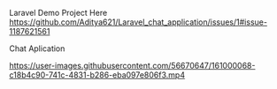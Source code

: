 Laravel Demo Project Here
https://github.com/Aditya621/Laravel_chat_application/issues/1#issue-1187621561

Chat Aplication

https://user-images.githubusercontent.com/56670647/161000068-c18b4c90-741c-4831-b286-eba097e806f3.mp4

